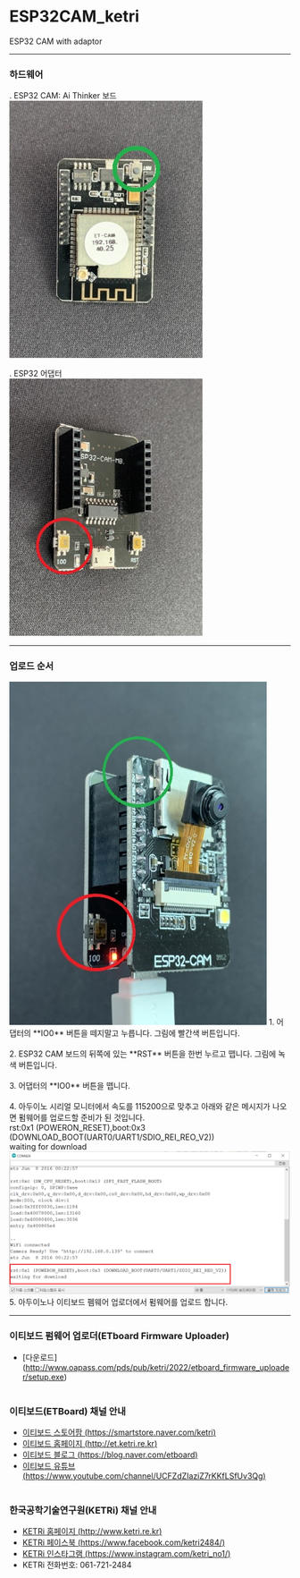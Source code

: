 # ESP32CAM_ketri
ESP32 CAM with adaptor
***

### 하드웨어
. ESP32 CAM: Ai Thinker 보드   
<img src=Doc/2_ESP32_CAM_small.png>

. ESP32 어댑터   
<img src=Doc/1_ESP32_Adaptor_small.jpeg>
 ***
 
### 업로드 순서
<img src=Doc/all.jpeg>
1. 어댑터의 **IO0** 버튼을 떼지말고 누릅니다. 그림에 빨간색 버튼입니다.<br><br>
2. ESP32 CAM 보드의 뒤쪽에 있는 **RST** 버튼을 한번 누르고 뗍니다. 그림에 녹색 버튼입니다. <br><br>
3. 어댑터의 **IO0** 버튼을 뗍니다.<br><br>
4. 아두이노 시리얼 모니터에서 속도를 115200으로 맞추고 아래와 같은 메시지가 나오면 펌웨어를 업로드할 준비가 된 것입니다.<br>
   rst:0x1 (POWERON_RESET),boot:0x3 (DOWNLOAD_BOOT(UART0/UART1/SDIO_REI_REO_V2))<br>
   waiting for download<br>
<img src=Doc/4_Serial_Monitor.png><br>
5. 아두이노나 이티보드 펨웨어 업로더에서 펌웨어를 업로드 합니다.<br>

***

### 이티보드 펌웨어 업로더(ETboard Firmware Uploader)
* [다운로드] (http://www.oapass.com/pds/pub/ketri/2022/etboard_firmware_uploader/setup.exe)
</br></br>


### 이티보드(ETBoard) 채널 안내

* [이티보드 스토어팜 (https://smartstore.naver.com/ketri)](https://smartstore.naver.com/ketri)
* [이티보드 홈페이지 (http://et.ketri.re.kr)](http://et.ketri.re.kr)
* [이티보드 블로그 (https://blog.naver.com/etboard)](https://blog.naver.com/etboard)
* [이티보드 유튜브 (https://www.youtube.com/channel/UCFZdZIaziZ7rKKfLSfUv3Qg)](https://www.youtube.com/channel/UCFZdZIaziZ7rKKfLSfUv3Qg)
</br></br>


### 한국공학기술연구원(KETRi) 채널 안내
* [KETRi 홈페이지 (http://www.ketri.re.kr)](http://www.ketri.re.kr)
* [KETRi 페이스북 (https://www.facebook.com/ketri2484/)](https://www.facebook.com/ketri2484/)
* [KETRi 인스타그램 (https://www.instagram.com/ketri_no1/)](https://www.instagram.com/ketri_no1/)
* KETRi 전화번호: 061-721-2484
</br></br>

